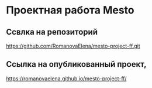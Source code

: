 # Проектная работа Mesto
## Ссвлка на репозиторий
https://github.com/RomanovaElena/mesto-project-ff.git

## Ссылка на опубликованный проект,
https://romanovaelena.github.io/mesto-project-ff/
